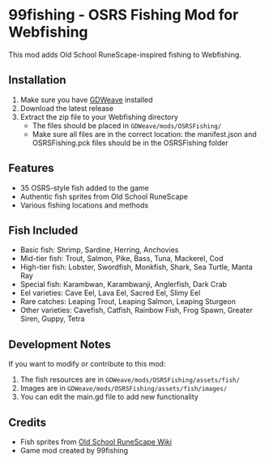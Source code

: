 # 99fishing - OSRS Fishing Mod for Webfishing

This mod adds Old School RuneScape-inspired fishing to Webfishing.

## Installation

1. Make sure you have [GDWeave](https://thunderstore.io/c/webfishing/p/NotNet/GDWeave/) installed
2. Download the latest release
3. Extract the zip file to your Webfishing directory
   - The files should be placed in `GDWeave/mods/OSRSFishing/`
   - Make sure all files are in the correct location: the manifest.json and OSRSFishing.pck files should be in the OSRSFishing folder

## Features

- 35 OSRS-style fish added to the game
- Authentic fish sprites from Old School RuneScape
- Various fishing locations and methods

## Fish Included

- Basic fish: Shrimp, Sardine, Herring, Anchovies
- Mid-tier fish: Trout, Salmon, Pike, Bass, Tuna, Mackerel, Cod
- High-tier fish: Lobster, Swordfish, Monkfish, Shark, Sea Turtle, Manta Ray
- Special fish: Karambwan, Karambwanji, Anglerfish, Dark Crab
- Eel varieties: Cave Eel, Lava Eel, Sacred Eel, Slimy Eel
- Rare catches: Leaping Trout, Leaping Salmon, Leaping Sturgeon
- Other varieties: Cavefish, Catfish, Rainbow Fish, Frog Spawn, Greater Siren, Guppy, Tetra

## Development Notes

If you want to modify or contribute to this mod:

1. The fish resources are in `GDWeave/mods/OSRSFishing/assets/fish/`
2. Images are in `GDWeave/mods/OSRSFishing/assets/fish/images/`
3. You can edit the main.gd file to add new functionality

## Credits

- Fish sprites from [Old School RuneScape Wiki](https://oldschool.runescape.wiki/)
- Game mod created by 99fishing
